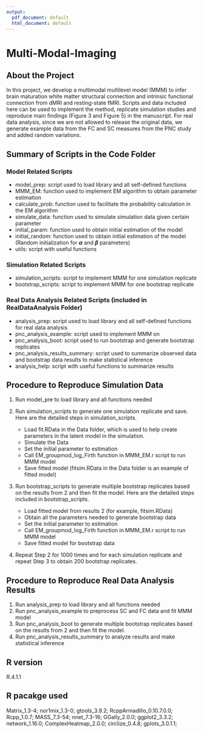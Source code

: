 ```yaml
---
output:
  pdf_document: default
  html_document: default
---
```

# Multi-Modal-Imaging

## About the Project
In this project, we develop a multimodal multilevel model (MMM) to infer brain maturation white matter structural connection and intrinsic functional connection from dMRI and resting-state fMRI. Scripts and data included here can be used to implement the method, replicate simulation studies and reproduce main findings (Figure 3 and Figure 5) in the manuscript. For real data analysis, since we are not allowed to release the original data, we generate example data from the FC and SC measures from the PNC study and added random variations.

## Summary of Scripts in the Code Folder

### Model Related Scripts
+ model\_prep: script used to load library and all self-defined functions
+ MMM\_EM: function used to implement EM algorithm to obtain parameter estimation
+ calculate\_prob: function used to facilitate the probability calculation in the EM algorithm
+ simulate\_data: function used to simulate simulation data given certain parameter
+ initial\_param: function used to obtain initial estimation of the model 
+ initial\_random: function used to obtain initial estimation of the model (Random initialization for **$\alpha$** and **$\beta$** parameters)
+ utils: script with useful functions

### Simulation Related Scripts
+ simulation\_scripts: script to implement MMM for one simulation replicate
+ bootstrap\_scripts: script to implement MMM for one bootstrap replicate

### Real Data Analysis Related Scripts (included in RealDataAnalysis Folder)
+ analysis_prep: script used to load library and all self-defined functions for real data analysis
+ pnc_analysis_example: script used to implement MMM on 
+ pnc_analysis_boot: script used to run bootstrap and generate bootstrap replicates
+ pnc_analysis_results_summary: script used to summarize observed data and bootstrap data results to make statistical inference
+ analysis_help: script with useful functions to summarize results

## Procedure to Reproduce Simulation Data

1. Run model\_pre to load library and all functions needed
2. Run simulation\_scripts to generate one simulation replicate and save. Here are the detailed steps in simulation\_scripts.
   
   + Load fit.RData in the Data folder, which is used to help create parameters in the latent model in the simulation.
   + Simulate the Data
   + Set the initial parameter to estimation
   + Call EM_groupmod_log_Firth function in MMM_EM.r script to run MMM model
   + Save fitted model (fitsim.RData in the Data folder is an example of fitted model)
   
3. Run bootstrap\_scripts to generate multiple bootstrap replicates based on the results from 2 and then fit the model. Here are the detailed steps included in bootstrap\_scripts.

   + Load fitted model from results 2 (for example, fitsim.RData) 
   + Obtain all the parameters needed to generate bootstrap data
   + Set the initial parameter to estimation
   + Call EM_groupmod_log_Firth function in MMM_EM.r script to run MMM model
   + Save fitted model for bootstrap data
   
4. Repeat Step 2 for 1000 times and for each simulation replicate and repeat Step 3 to obtain 200 bootstrap replicates.

## Procedure to Reproduce Real Data Analysis Results

1. Run analysis\_prep to load library and all functions needed
2. Run pnc\_analysis\_example to preprocess SC and FC data and fit MMM model
3. Run pnc\_analysis\_boot to generate multiple bootstrap replicates based on the results from 2 and then fit the model. 
4. Run pnc\_analysis\_results\_summary to analyze results and make statistical inference

## R version
R.4.1.1

## R pacakge used
Matrix_1.3-4; nor1mix_1.3-0; gtools_3.9.2; RcppArmadillo_0.10.7.0.0; Rcpp_1.0.7; MASS_7.3-54; nnet_7.3-16;
GGally_2.0.0; ggplot2_3.3.2; network_1.16.0; ComplexHeatmap_2.0.0; circlize_0.4.8; gplots_3.0.1.1;
